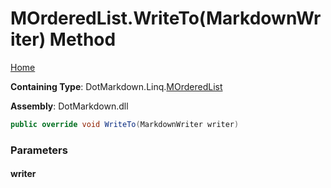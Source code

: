 <a name="_top"></a>

# MOrderedList\.WriteTo\(MarkdownWriter\) Method

[Home](../../../../README.md#_top)

**Containing Type**: DotMarkdown\.Linq\.[MOrderedList](../README.md#_top)

**Assembly**: DotMarkdown\.dll

```csharp
public override void WriteTo(MarkdownWriter writer)
```

### Parameters

#### writer

